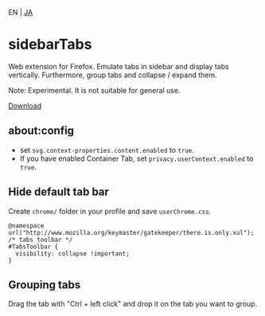 EN | [JA](./README.ja.md)

# sidebarTabs

Web extension for Firefox.
Emulate tabs in sidebar and display tabs vertically. Furthermore, group tabs and collapse / expand them.

Note:
Experimental. It is not suitable for general use.

[Download](https://github.com/asamuzaK/sidebarTabs/tree/master/dist "sidebarTabs/dist at master · asamuzaK/sidebarTabs")

## about:config

* set `svg.context-properties.content.enabled` to `true`.
* If you have enabled Container Tab, set `privacy.userContext.enabled` to `true`.

## Hide default tab bar

Create `chrome/` folder in your profile and save `userChrome.css`.
```
@namespace url("http://www.mozilla.org/keymaster/gatekeeper/there.is.only.xul");
/* tabs toolbar */
#TabsToolbar {
  visibility: collapse !important;
}
```

## Grouping tabs

Drag the tab with "Ctrl + left click" and drop it on the tab you want to group.
